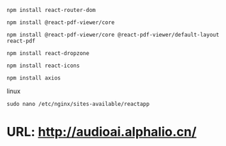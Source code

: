 ```
npm install react-router-dom

npm install @react-pdf-viewer/core

npm install @react-pdf-viewer/core @react-pdf-viewer/default-layout react-pdf

npm install react-dropzone

npm install react-icons

npm install axios

```

linux
```
sudo nano /etc/nginx/sites-available/reactapp

```


# URL: http://audioai.alphalio.cn/